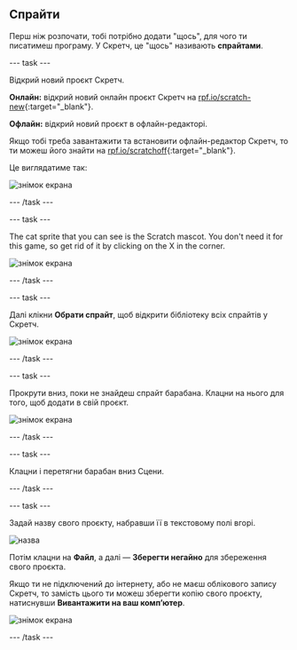 ## Спрайти

Перш ніж розпочати, тобі потрібно додати "щось", для чого ти писатимеш програму. У Скретч, це "щось" називають **спрайтами**.

\--- task \---

Відкрий новий проєкт Скретч.

**Онлайн:** відкрий новий онлайн проєкт Скретч на [rpf.io/scratch-new](http://rpf.io/scratch-new){:target="_blank"}.

**Офлайн:** відкрий новий проєкт в офлайн-редакторі.

Якщо тобі треба завантажити та встановити офлайн-редактор Скретч, то ти можеш його знайти на [rpf.io/scratchoff](http://rpf.io/scratchoff){:target="_blank"}.

Це виглядатиме так:

![знімок екрана](images/band-scratch.png)

\--- /task \---

\--- task \---

The cat sprite that you can see is the Scratch mascot. You don't need it for this game, so get rid of it by clicking on the X in the corner.

![знімок екрана](images/band-delete-annotated.png)

\--- /task \---

\--- task \---

Далі клікни **Обрати спрайт**, щоб відкрити бібліотеку всіх спрайтів у Скретч.

![знімок екрана](images/band-sprite-library.png)

\--- /task \---

\--- task \---

Прокрути вниз, поки не знайдеш спрайт барабана. Клацни на нього для того, щоб додати в свій проєкт.

![знімок екрана](images/band-sprite-drum.png)

\--- /task \---

\--- task \---

Клацни і перетягни барабан вниз Сцени.

\--- /task \---

\--- task \---

Задай назву свого проєкту, набравши її в текстовому полі вгорі.

![назва](images/band-name-annotated.png)

Потім клацни на **Файл**, а далі — **Зберегти негайно** для збереження свого проєкта.

Якщо ти не підключений до інтернету, або не маєш облікового запису Скретч, то замість цього ти можеш зберегти копію свого проєкту, натиснувши **Вивантажити на ваш комп’ютер**.

![знімок екрана](images/band-save.png)

\--- /task \---